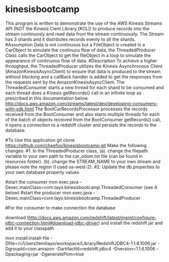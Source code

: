 # kinesisbootcamp
This program is written to demonstrate the use of the AWS Kinesis Streams API (NOT the Kinesis Cient Library [KCL]) to produce records into the stream continuosly and read data from the stream continuously. The Stream has 3 shards and it distributes records evenly to all the shards.
#Assumption
Data is not continuous but a FileObject is created in a CarObject to simulate the continuos flow of data, the ThreadedProducer Class calls the CarObject to get the fileObject in a loop to simulate the appearance of continuous flow of data.
#Description
To achieve a higher throughput, the ThreadedProducer utilizes the Kinesis Asynchronous Client (AmazonKinesisAsyncClient) to ensure that data is produced to the stream without blocking and a callBack handler is added to get the responses from the requests sent by the AmazonKinesisAsyncClient.
The ThreadedConsumer starts a new thread for each shard to be consumed and each thread does a Kinesis getRecords() call in an infinite loop as prescribed in this documentation below.
http://docs.aws.amazon.com/streams/latest/dev/developing-consumers-with-sdk.html
The BootCarRecordsProcessor processes the records received from the BootConsumer and also starts multiple threads for each of the batch of objects received from the BootConsumer getRecords() call, it opens a connection to a redshift cluster and persists the records to the database.

#To Use this application
git clone https://github.com/cheefoo/kinesisbootcamp.git
Make the following changes:
#1. In the ThreadedProducer class, 
(a). change the filepath variable to your own path to the car_odom.txt file (can be found in resources folder).
(b). change the STREAM_NAME to your own stream and please note the region (I used us-west-2).
#2. Update the db.properties 
to your own database property values

#start the consumer 
mvn exec:java -Dexec.mainClass=com.tayo.kinesisbootcamp.ThreadedConsumer (see A below)
#start the producer
mvn exec:java -Dexec.mainClass=com.tayo.kinesisbootcamp.ThreadedProducer

#For the consumer to make connection the database 

download (http://docs.aws.amazon.com/redshift/latest/mgmt/configure-jdbc-connection.html#download-jdbc-driver) and install the redshift jar and add it to your classpath

mvn install:install-file -Dfile=/c/Users/temitayo/workspace/Library/RedshiftJDBC4-1.1.6.1006.jar -DgroupId=com.amazon -DartifactId=redshift.jdbc4 -Dversion=1.1.6.1006 -Dpackaging=jar -DgeneratePom=true
